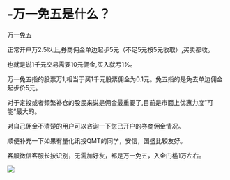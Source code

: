 # -万一免五是什么？



万一免五


正常开户万2.5以上,券商佣金单边起步5元（不足5元按5元收取）,买卖都收。

也就是说1千元交易需要10元佣金,买入就亏1%。

万一免五指的股票万1,相当于买1千元股票佣金为0.1元。免五指的是免去单边佣金起步价5元。

对于定投或者频繁补仓的股民来说是佣金最重要了,目前是市面上优惠力度”可能”最大的。

对自己佣金不清楚的用户可以咨询一下您已开户的券商佣金情况。

顺便补充一下如果有量化讯投QMT的同学，安信，国盛比较友好。

客服微信客服长按识别，无需加好友，都是万一免五，入金门槛1万左右。

![](C:\Users\22511\Desktop\客服二维码.png)
